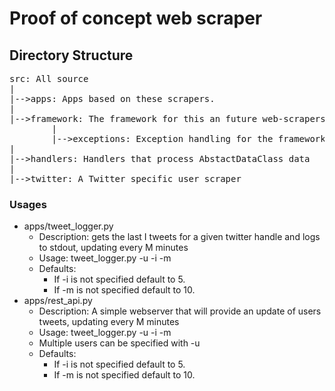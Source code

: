 # Proof of concept web scraper

## Directory Structure
<pre>
src: All source
|
|-->apps: Apps based on these scrapers.
|
|-->framework: The framework for this an future web-scrapers.
        |
        |-->exceptions: Exception handling for the framework. 
|
|-->handlers: Handlers that process AbstactDataClass data
|
|-->twitter: A Twitter specific user scraper
</pre>

### Usages ###
* apps/tweet_logger.py
    * Description: gets the last I tweets for a given twitter handle and logs to stdout, updating every M minutes
    * Usage: tweet_logger.py -u <user> -i <initial> -m <Minutes>
    * Defaults:
        * If -i is not specified default to 5.
        * If -m is not specified default to 10.
* apps/rest_api.py
    * Description: A simple webserver that will provide an update of users tweets, updating every M minutes
    * Usage: tweet_logger.py -u <users> -i <initial> -m <Minutes>
    * Multiple users can be specified with -u <user1> <user2> 
    * Defaults:
        * If -i is not specified default to 5.
        * If -m is not specified default to 10.
    
